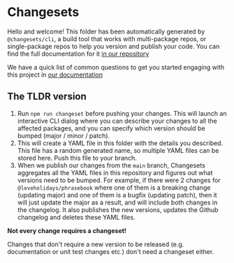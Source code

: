 # Changesets

Hello and welcome! This folder has been automatically generated by `@changesets/cli`, a build tool that works
with multi-package repos, or single-package repos to help you version and publish your code. You can
find the full documentation for it [in our repository](https://github.com/changesets/changesets)

We have a quick list of common questions to get you started engaging with this project in
[our documentation](https://github.com/changesets/changesets/blob/main/docs/common-questions.md)

## The TLDR version

1. Run `npm run changeset` before pushing your changes. This will launch an interactive CLI dialog where you can describe your changes to all the affected packages, and you can specify which version should be bumped (major / minor / patch).
2. This will create a YAML file in this folder with the details you described. This file has a random generated name, so multiple YAML files can be stored here. Push this file to your branch.
3. When we publish our changes from the `main` branch, Changesets aggregates all the YAML files in this repository and figures out what versions need to be bumped. For example, if there were 2 changes for `@loveholidays/phrasebook` where one of them is a breaking change (updating major) and one of them is a bugfix (updating patch), then it will just update the major as a result, and will include both changes in the changelog. It also publishes the new versions, updates the Github changelog and deletes these YAML files.

**Not every change requires a changeset!**

Changes that don't require a new version to be released (e.g. documentation or unit test changes etc.) don't need a changeset either.
